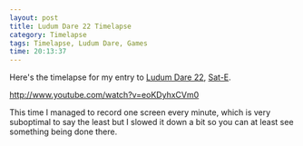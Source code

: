 ```yaml
---
layout: post
title: Ludum Dare 22 Timelapse
category: Timelapse
tags: Timelapse, Ludum Dare, Games
time: 20:13:37
---
```

Here's the timelapse for my entry to [Ludum Dare 22](http://www.ludumdare.com/compo/), [Sat-E](/games/sat-e).

http://www.youtube.com/watch?v=eoKDyhxCVm0

This time I managed to record one screen every minute, which is very suboptimal to say the least but I slowed it down a bit so you can at least see something being done there.

